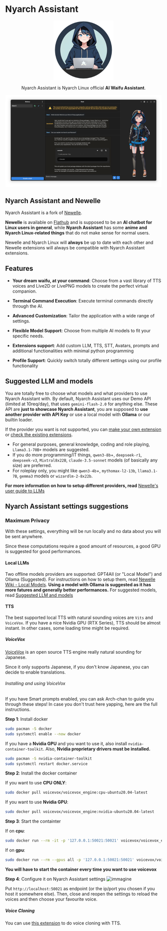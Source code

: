 # Nyarch Assistant
<div style="text-align: center;">
<img src="https://raw.githubusercontent.com/NyarchLinux/NyarchAssistant/refs/heads/master/data/icons/hicolor/scalable/apps/moe.nyarchlinux.assistant.svg" alt="nyarchassistant" width="192" height="192"/>
</div>
<div style="text-align: center;">

Nyarch Assistant is Nyarch Linux official <b>AI Waifu Assistant</b>.
</div>

![screenshot](https://raw.githubusercontent.com/NyarchLinux/NyarchAssistant/refs/heads/master/screenshots/1b.png)

## Nyarch Assistant and Newelle

Nyarch Assistant is a fork of [Newelle](https://github.com/qwersyk/Newelle). 

**Newelle** is available on [Flathub](https://flathub.org/apps/io.github.qwersyk.Newelle) and is supposed to be an **AI chatbot for Linux users in general**, while **Nyarch Assistant** has some **anime and Nyarch Linux-related things** that do not make sense for normal users.

Newelle and Nyarch Linux will **always** be up to date with each other and Newelle extensions will always be compatible with Nyarch Assistant extensions.

## Features
- **Your dream waifu, at your command**: Choose from a vast library of TTS voices and Live2D or LivePNG models to create the perfect virtual companion.

- **Terminal Command Execution**: Execute terminal commands directly through the AI.

- **Advanced Customization**: Tailor the application with a wide range of settings.

- **Flexible Model Support**: Choose from multiple AI models to fit your specific needs.

- **Extensions support**: Add custom LLM, TTS, STT, Avatars, prompts and additional functionalities with minimal python programming

- **Profile Support**: Quickly switch totally different settings using our profile functionality

## Suggested LLM and models
You are totally free to choose what models and what providers to use Nyarch Assistant with.
By default, Nyarch Assistant uses our Demo API (limited at 10req/day), that uses `gemini-flash-2.0` for anything else. These API are **just to showcase Nyarch Assistant**, you are supposed to **use another provider with API Key** or use a local model with **Ollama** or our builtin loader. 

If the provider you want is not supported, you can [make your own extension](https://github.com/qwersyk/Newelle/wiki/Developing-extensions) or [check the existing extensions](https://github.com/qwersyk/Newelle/wiki/User-guide-to-Extensions#finding-extensions).

- For general purposes, general knowledge, coding and role playing, `Llama3.1-70B+` models are suggested.
- If you do more programming/IT things, `qwen3-8b`+, `deepseek-r1`, `deepseek-v3`, `Mixtral8x22B`, `claude-3.5-sonnet` models (of basically any size) are preferred.
- For roleplay only, you might like `qwen3-4b`+, `mythomax-l2-13b`, `llama3.1-7B`, `gemma3` models or `wizardlm-2-8x22b`.

**For more information on how to setup different providers, read** [Newelle's user guide to LLMs](https://github.com/qwersyk/Newelle/wiki/User-guide-to-the-available-LLMs)
## Nyarch Assistant settings suggestions
### Maximum Privacy
With these settings, everything will be run locally and no data about you will be sent anywhere.

Since these computations require a good amount of resources, a good GPU is suggested for good performances.
#### Local LLMs
Two offline models providers are supported: GPT4All (or "Local Model") and Ollama (Suggested). For instructions on how to setup them, read [Newelle Wiki - Local Models](https://github.com/qwersyk/Newelle/wiki/User-guide-to-the-available-LLMs#local-models-1).
**Using a model with Ollama is suggested as it has more fatures and generally better performances.**
For suggested models, read [Suggested LLM and models](#suggested-llm-and-models)
#### TTS
The best supported local TTS with natural sounding voices are `Vits` and `VoiceVox`. If you have a nice Nvidia GPU (RTX Series), TTS should be almost instant. In other cases, some loading time might be required.
##### VoiceVox
[VoiceVox](https://voicevox.hiroshiba.jp/) is an open source TTS engine really natural sounding for Japanese. 

Since it only supports Japanese, if you don't know Japanese, you can decide to enable translations.
###### Installing and using VoiceVox
If you have Smart prompts enabled, you can ask Arch-chan to guide you through these steps! In case you don't trust here yapping, here are the full instructions.

**Step 1**: Install docker
```bash
sudo pacman -S docker
sudo systemctl enable --now docker
```

If you have a **Nvidia GPU** and you want to use it, also install `nvidia-container-toolkit`. Also, **Nvidia proprietary drivers must be installed.**
```bash
sudo pacman -S nvidia-container-toolkit
sudo systemctl restart docker.service
```
**Step 2**: Install the docker container

If you want to use **CPU ONLY**:
```bash
sudo docker pull voicevox/voicevox_engine:cpu-ubuntu20.04-latest
```

If you want to use **Nvidia GPU**:
```bash
sudo docker pull voicevox/voicevox_engine:nvidia-ubuntu20.04-latest
```
**Step 3**: Start the containter

If on **cpu**:
```bash
sudo docker run --rm -it -p '127.0.0.1:50021:50021' voicevox/voicevox_engine:cpu-ubuntu20.04-latest
```

If on **gpu**:
```bash
sudo docker run --rm --gpus all -p '127.0.0.1:50021:50021' voicevox/voicevox_engine:nvidia-ubuntu20.04-latest
```

**You will have to start the container every time you want to use voicevox**

**Step 4**: Configure it on Nyarch Assistant settings
![immagine](https://github.com/user-attachments/assets/426e73d7-b2ca-4f05-9674-fd43d06ff647)

Put `http://localhost:50021` as endpoint (or the ip/port you chosen if you host it somewhere else).
Then, close and reopen the settings to reload the voices and then choose your favourite voice.
##### Voice Cloning
You can use [this extension](https://github.com/FrancescoCaracciolo/Newelle-Voice-Cloning) to do voice cloning with TTS.
